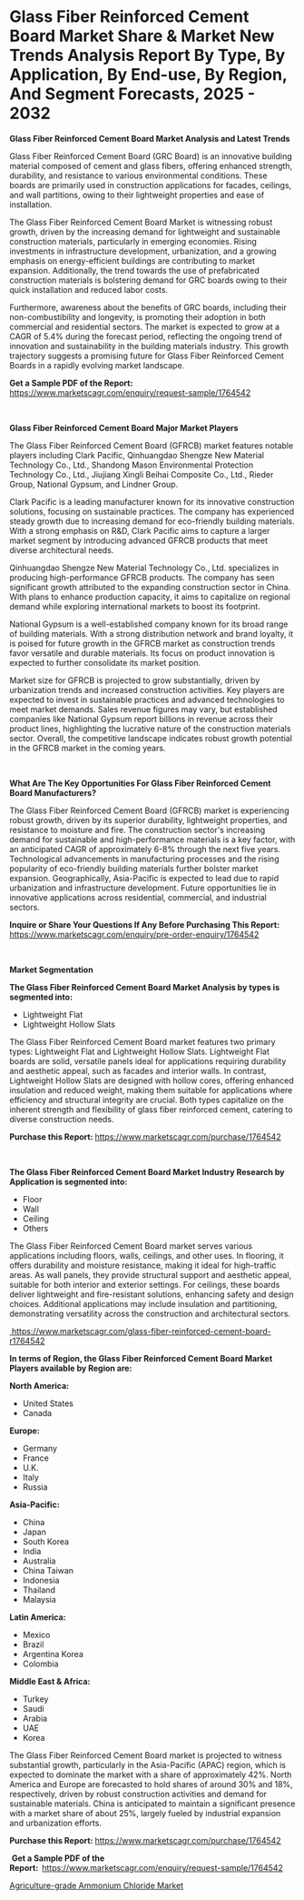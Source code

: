<p><h1>Glass Fiber Reinforced Cement Board Market Share & Market New Trends Analysis Report By Type, By Application, By End-use, By Region, And Segment Forecasts, 2025 - 2032</h1></p><p><strong>Glass Fiber Reinforced Cement Board Market Analysis and Latest Trends</strong></p>
<p><p>Glass Fiber Reinforced Cement Board (GRC Board) is an innovative building material composed of cement and glass fibers, offering enhanced strength, durability, and resistance to various environmental conditions. These boards are primarily used in construction applications for facades, ceilings, and wall partitions, owing to their lightweight properties and ease of installation.</p><p>The Glass Fiber Reinforced Cement Board Market is witnessing robust growth, driven by the increasing demand for lightweight and sustainable construction materials, particularly in emerging economies. Rising investments in infrastructure development, urbanization, and a growing emphasis on energy-efficient buildings are contributing to market expansion. Additionally, the trend towards the use of prefabricated construction materials is bolstering demand for GRC boards owing to their quick installation and reduced labor costs.</p><p>Furthermore, awareness about the benefits of GRC boards, including their non-combustibility and longevity, is promoting their adoption in both commercial and residential sectors. The market is expected to grow at a CAGR of 5.4% during the forecast period, reflecting the ongoing trend of innovation and sustainability in the building materials industry. This growth trajectory suggests a promising future for Glass Fiber Reinforced Cement Boards in a rapidly evolving market landscape.</p></p>
<p><strong>Get a Sample PDF of the Report:&nbsp;</strong> <a href="https://www.marketscagr.com/enquiry/request-sample/1764542?utm_campaign=2485&utm_medium=2&utm_source=Github&utm_content=ia&utm_term=03042025&utm_id=glass-fiber-reinforced-cement-board">https://www.marketscagr.com/enquiry/request-sample/1764542</a></p>
<p>&nbsp;</p>
<p><strong>Glass Fiber Reinforced Cement Board Major Market Players</strong></p>
<p><p>The Glass Fiber Reinforced Cement Board (GFRCB) market features notable players including Clark Pacific, Qinhuangdao Shengze New Material Technology Co., Ltd., Shandong Mason Environmental Protection Technology Co., Ltd., Jiujiang Xingli Beihai Composite Co., Ltd., Rieder Group, National Gypsum, and Lindner Group. </p><p>Clark Pacific is a leading manufacturer known for its innovative construction solutions, focusing on sustainable practices. The company has experienced steady growth due to increasing demand for eco-friendly building materials. With a strong emphasis on R&D, Clark Pacific aims to capture a larger market segment by introducing advanced GFRCB products that meet diverse architectural needs.</p><p>Qinhuangdao Shengze New Material Technology Co., Ltd. specializes in producing high-performance GFRCB products. The company has seen significant growth attributed to the expanding construction sector in China. With plans to enhance production capacity, it aims to capitalize on regional demand while exploring international markets to boost its footprint.</p><p>National Gypsum is a well-established company known for its broad range of building materials. With a strong distribution network and brand loyalty, it is poised for future growth in the GFRCB market as construction trends favor versatile and durable materials. Its focus on product innovation is expected to further consolidate its market position.</p><p>Market size for GFRCB is projected to grow substantially, driven by urbanization trends and increased construction activities. Key players are expected to invest in sustainable practices and advanced technologies to meet market demands. Sales revenue figures may vary, but established companies like National Gypsum report billions in revenue across their product lines, highlighting the lucrative nature of the construction materials sector. Overall, the competitive landscape indicates robust growth potential in the GFRCB market in the coming years.</p></p>
<p>&nbsp;</p>
<p><strong>What Are The Key Opportunities For Glass Fiber Reinforced Cement Board Manufacturers?</strong></p>
<p><p>The Glass Fiber Reinforced Cement Board (GFRCB) market is experiencing robust growth, driven by its superior durability, lightweight properties, and resistance to moisture and fire. The construction sector's increasing demand for sustainable and high-performance materials is a key factor, with an anticipated CAGR of approximately 6-8% through the next five years. Technological advancements in manufacturing processes and the rising popularity of eco-friendly building materials further bolster market expansion. Geographically, Asia-Pacific is expected to lead due to rapid urbanization and infrastructure development. Future opportunities lie in innovative applications across residential, commercial, and industrial sectors.</p></p>
<p><strong>Inquire or Share Your Questions If Any Before Purchasing This Report:</strong> <a href="https://www.marketscagr.com/enquiry/pre-order-enquiry/1764542?utm_campaign=2485&utm_medium=2&utm_source=Github&utm_content=ia&utm_term=03042025&utm_id=glass-fiber-reinforced-cement-board">https://www.marketscagr.com/enquiry/pre-order-enquiry/1764542</a></p>
<p>&nbsp;</p>
<p><strong>Market Segmentation</strong></p>
<p><strong>The Glass Fiber Reinforced Cement Board Market Analysis by types is segmented into:</strong></p>
<p><ul><li>Lightweight Flat</li><li>Lightweight Hollow Slats</li></ul></p>
<p><p>The Glass Fiber Reinforced Cement Board market features two primary types: Lightweight Flat and Lightweight Hollow Slats. Lightweight Flat boards are solid, versatile panels ideal for applications requiring durability and aesthetic appeal, such as facades and interior walls. In contrast, Lightweight Hollow Slats are designed with hollow cores, offering enhanced insulation and reduced weight, making them suitable for applications where efficiency and structural integrity are crucial. Both types capitalize on the inherent strength and flexibility of glass fiber reinforced cement, catering to diverse construction needs.</p></p>
<p><strong>Purchase this Report:&nbsp;</strong><a href="https://www.marketscagr.com/purchase/1764542?utm_campaign=2485&utm_medium=2&utm_source=Github&utm_content=ia&utm_term=03042025&utm_id=glass-fiber-reinforced-cement-board">https://www.marketscagr.com/purchase/1764542</a></p>
<p>&nbsp;</p>
<p><strong>The Glass Fiber Reinforced Cement Board Market Industry Research by Application is segmented into:</strong></p>
<p><ul><li>Floor</li><li>Wall</li><li>Ceiling</li><li>Others</li></ul></p>
<p><p>The Glass Fiber Reinforced Cement Board market serves various applications including floors, walls, ceilings, and other uses. In flooring, it offers durability and moisture resistance, making it ideal for high-traffic areas. As wall panels, they provide structural support and aesthetic appeal, suitable for both interior and exterior settings. For ceilings, these boards deliver lightweight and fire-resistant solutions, enhancing safety and design choices. Additional applications may include insulation and partitioning, demonstrating versatility across the construction and architectural sectors.</p></p>
<p><a href="https://www.marketscagr.com/glass-fiber-reinforced-cement-board-r1764542?utm_campaign=2485&utm_medium=2&utm_source=Github&utm_content=ia&utm_term=03042025&utm_id=glass-fiber-reinforced-cement-board">&nbsp;https://www.marketscagr.com/glass-fiber-reinforced-cement-board-r1764542</a></p>
<p><strong>In terms of Region, the Glass Fiber Reinforced Cement Board Market Players available by Region are:</strong></p>
<p>
    <p> <strong> North America: </strong>
        <ul>
            <li>United States</li>
            <li>Canada</li>
        </ul>
        </p> 
    <p> <strong> Europe: </strong>
        <ul>
            <li>Germany</li>
            <li>France</li>
            <li>U.K.</li>
            <li>Italy</li>
            <li>Russia</li>
        </ul>
        </p> 
    <p> <strong> Asia-Pacific: </strong>
        <ul>
            <li>China</li>
            <li>Japan</li>
            <li>South Korea</li>
            <li>India</li>
            <li>Australia</li>
            <li>China Taiwan</li>
            <li>Indonesia</li>
            <li>Thailand</li>
            <li>Malaysia</li>
        </ul>
        </p> 
    <p> <strong> Latin America: </strong>
        <ul>
            <li>Mexico</li>
            <li>Brazil</li>
            <li>Argentina Korea</li>
            <li>Colombia</li>
        </ul>
        </p> 
    <p> <strong> Middle East & Africa: </strong>
        <ul>
            <li>Turkey</li>
            <li>Saudi</li>
            <li>Arabia</li>
            <li>UAE</li>
            <li>Korea</li>
        </ul>
    </p>
    </p>
<p><p>The Glass Fiber Reinforced Cement Board market is projected to witness substantial growth, particularly in the Asia-Pacific (APAC) region, which is expected to dominate the market with a share of approximately 42%. North America and Europe are forecasted to hold shares of around 30% and 18%, respectively, driven by robust construction activities and demand for sustainable materials. China is anticipated to maintain a significant presence with a market share of about 25%, largely fueled by industrial expansion and urbanization efforts.</p></p>
<p><strong>Purchase this Report: </strong><a href="https://www.marketscagr.com/purchase/1764542?utm_campaign=2485&utm_medium=2&utm_source=Github&utm_content=ia&utm_term=03042025&utm_id=glass-fiber-reinforced-cement-board">https://www.marketscagr.com/purchase/1764542</a></p>
<p>&nbsp;<strong>Get a Sample PDF of the Report:&nbsp;&nbsp;</strong><a href="https://www.marketscagr.com/enquiry/request-sample/1764542?utm_campaign=2485&utm_medium=2&utm_source=Github&utm_content=ia&utm_term=03042025&utm_id=glass-fiber-reinforced-cement-board">https://www.marketscagr.com/enquiry/request-sample/1764542</a></p>
<p><strong></strong></p>
<p><p><a href="https://github.com/mayabungard8092/Market-Research-Report-List-1/blob/main/agriculture-grade-ammonium-chloride-market.md?utm_campaign=2485&utm_medium=2&utm_source=Github&utm_content=ia&utm_term=03042025&utm_id=glass-fiber-reinforced-cement-board">Agriculture-grade Ammonium Chloride Market</a></p></p>